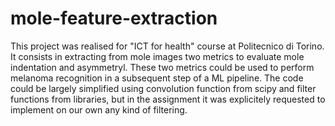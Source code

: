 # mole-feature-extraction
This project was realised for "ICT for health" course at Politecnico di Torino. It consists in extracting from mole images two metrics to evaluate mole indentation and asymmetryl. These two metrics could be used to perform melanoma recognition in a subsequent step of a ML pipeline. 
The code could be largely simplified using convolution function from scipy and filter functions from libraries, but in the assignment it was explicitely requested to implement on our own any kind of filtering.
